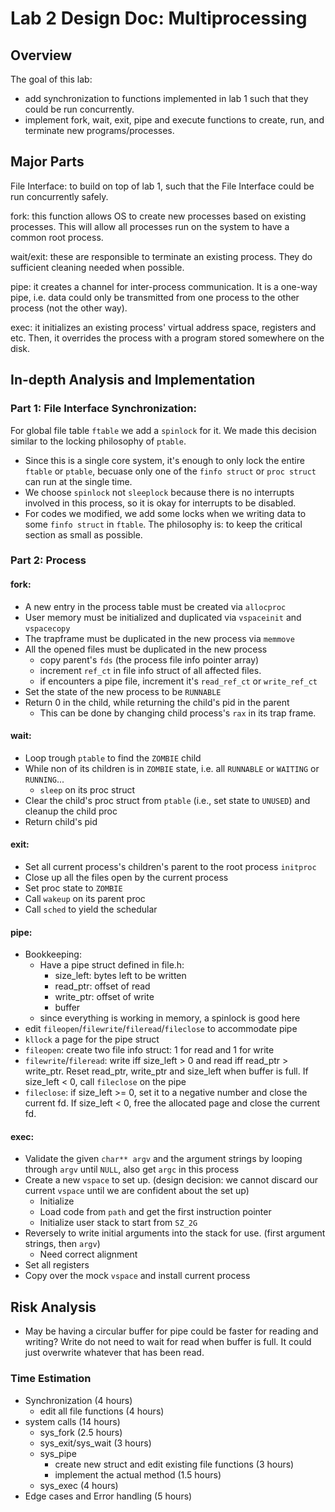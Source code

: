 # Lab 2 Design Doc: Multiprocessing

## Overview

The goal of this lab:
 - add synchronization to functions implemented in lab 1 such that they could be run concurrently.
 - implement fork, wait, exit, pipe and execute functions to create, run, and terminate new programs/processes.

## Major Parts
File Interface: to build on top of lab 1, such that the File Interface could be run concurrently safely.

fork: this function allows OS to create new processes based on existing processes. This will allow all processes run on the system to have a common root process.

wait/exit: these are responsible to terminate an existing process. They do sufficient cleaning needed when possible.

pipe: it creates a channel for inter-process communication. It is a one-way pipe, i.e. data could only be transmitted from one process to the other process (not the other way).

exec: it initializes an existing process' virtual address space, registers and etc. Then, it overrides the process with a program stored somewhere on the disk.

## In-depth Analysis and Implementation

### Part 1: File Interface Synchronization:
For global file table `ftable` we add a `spinlock` for it. We made this decision similar to the locking philosophy of `ptable`.
- Since this is a single core system, it's enough to only lock the entire `ftable` or `ptable`, becuase
only one of the `finfo struct` or `proc struct` can run at the single time.
- We choose `spinlock` not `sleeplock` because there is no interrupts involved in this process, so it
is okay for interrupts to be disabled.
- For codes we modified, we add some locks when we writing data to some `finfo struct` in `ftable`.
The philosophy is: to keep the critical section as small as possible.

### Part 2: Process

#### fork:
- A new entry in the process table must be created via `allocproc`
- User memory must be initialized and duplicated via `vspaceinit` and `vspacecopy`
- The trapframe must be duplicated in the new process via `memmove`
- All the opened files must be duplicated in the new process
    - copy parent's `fds` (the process file info pointer array)
    - increment `ref_ct` in file info struct of all affected files.
    - if encounters a pipe file, increment it's `read_ref_ct` or `write_ref_ct`
- Set the state of the new process to be `RUNNABLE`
- Return 0 in the child, while returning the child's pid in the parent
    - This can be done by changing child process's `rax` in its trap frame.

#### wait:
 - Loop trough `ptable` to find the `ZOMBIE` child
 - While non of its children is in `ZOMBIE` state, i.e. all `RUNNABLE` or `WAITING` or `RUNNING`...
    - `sleep` on its proc struct
 - Clear the child's proc struct from `ptable` (i.e., set state to `UNUSED`) and cleanup the child proc
 - Return child's pid

#### exit:
 - Set all current process's children's parent to the root process `initproc`
 - Close up all the files open by the current process
 - Set proc state to `ZOMBIE`
 - Call `wakeup` on its parent proc
 - Call `sched` to yield the schedular

#### pipe:
- Bookkeeping:
    - Have a pipe struct defined in file.h:
        - size_left: bytes left to be written
        - read_ptr: offset of read
        - write_ptr: offset of write
        - buffer
    - since everything is working in memory, a spinlock is good here
- edit `fileopen`/`filewrite`/`fileread`/`fileclose` to accommodate pipe
- `kllock` a page for the pipe struct
- `fileopen`: create two file info struct: 1 for read and 1 for write
- `filewrite`/`fileread`: write iff size_left > 0 and read iff read_ptr > write_ptr. Reset read_ptr, write_ptr and size_left when buffer is full. If size_left < 0, call `fileclose` on the pipe
- `fileclose`: if size_left >= 0, set it to a negative number and close the current fd. If size_left < 0, free the allocated page and close the current fd.

#### exec:
- Validate the given `char** argv` and the argument strings by looping through `argv` until `NULL`, also get `argc` in this process
- Create a new `vspace` to set up. (design decision: we cannot discard our current `vspace` until we are confident about the set up)
    - Initialize
    - Load code from `path` and get the first instruction pointer
    - Initialize user stack to start from `SZ_2G`
- Reversely to write initial arguments into the stack for use. (first argument strings, then `argv`)
    - Need correct alignment
- Set all registers
- Copy over the mock `vspace` and install current process

## Risk Analysis
- May be having a circular buffer for pipe could be faster for reading and writing? Write do not need to wait for read when buffer is full. It could just overwrite whatever that has been read.

### Time Estimation
 - Synchronization (4 hours)
    - edit all file functions (4 hours)
 - system calls (14 hours)
    - sys_fork (2.5 hours)
    - sys_exit/sys_wait (3 hours)
    - sys_pipe
      - create new struct and edit existing file functions (3 hours)
      - implement the actual method (1.5 hours)
    - sys_exec (4 hours)
 - Edge cases and Error handling (5 hours)
